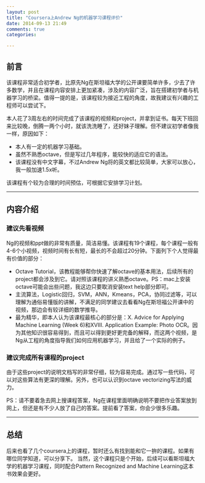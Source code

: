 ```yaml
---
layout: post
title: "Coursera上Andrew Ng的机器学习课程评价"
date: 2014-09-13 21:49
comments: true
categories: 

---
```


## 前言
该课程非常适合初学者，比原先Ng在斯坦福大学的公开课要简单许多，少去了许多数学，并且在课程内容安排上更加紧凑，涉及的内容广泛，旨在搭建初学者与机器学习的桥梁。值得一提的是，该课程较为接近工程的角度，故我建议有兴趣的工程师可以尝试下。

本人花了3周左右的时间完成了该课程的视频和project，并拿到证书。每天下班回来比较晚，倒腾一两个小时，就该洗洗睡了，还好妹子理解。但不建议初学者像我一样，原因如下：

* 本人有一定的机器学习基础。
* 虽然不熟悉octave，但是写过几年程序，能较快的适应它的语法。
* 该课程没有中文字幕，不过Andrew Ng将的英文都比较简单，大家可以放心，我一般加速1.5x听。


该课程有个较为合理的时间预估，可根据它安排学习计划。

---

## 内容介绍

### 建议先看视频 ###

Ng的视频和ppt做的非常有质量，简洁易懂。该课程有19个课程，每个课程一般有4-6个小视频，视频时间有长有短，最长的不会超过20分钟。下面列下个人觉得最有价值的部分：

* Octave Tutorial，该教程能够帮你快速了解octave的基本用法，后续所有的project都会涉及到它。请对照该课程的讲义熟悉octave。PS：mac上安装octave可能会出些问题，我这边只要取消安装text help部分即可。
* 主流算法，Logistic回归，SVM，ANN，Kmeans，PCA，协同过滤等，可以理解为通俗易懂版的讲解，不满足的同学建议去看看Ng在斯坦福公开课中的视频，那边会有较详细的数学推导。
* 最为精华，即本人认为该课程最核心的部分是：X. Advice for Applying Machine Learning (Week 6)和XVIII. Application Example: Photo OCR。因为其他知识很容易得到，而且可以得到更好更完备的解释，而这两个视频，是Ng从工程的角度指导我们如何应用机器学习，并且给了一个实际的例子。


### 建议完成所有课程的project
由于这些project的说明文档写的非常仔细，较为容易完成。通过写一些代码，可以对这些算法有更深的理解。另外，也可以认识到octave vectorizing写法的威力。

PS：请不要着急去网上搜课程答案，Ng在课程里面明确说明不要把作业答案放到网上，但还是有不少人放了自己的答案。提前看了答案，你会少很多乐趣。

---

## 总结
后来也看了几个coursera上的课程，暂时还么有找到能和它一拚的课程。如果有哪位同学知道，可以分享下。
当然，这个课程只是个开始，后续可以看斯坦福大学的机器学习课程，同时配合Pattern Recognized and Machine Learning这本书效果会更好。
